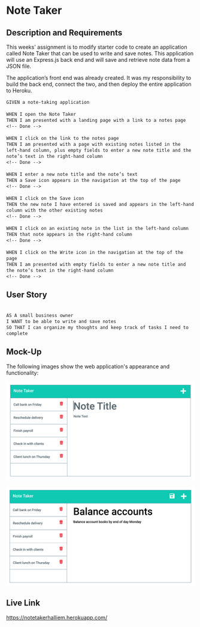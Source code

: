 # Note Taker

## Description and Requirements

This weeks' assignment is to modify starter code to create an application called Note Taker that can be used to write and save notes. This application will use an Express.js back end and will save and retrieve note data from a JSON file.

The application’s front end was already created. It was my responsibility to build the back end, connect the two, and then deploy the entire application to Heroku.

```
GIVEN a note-taking application

WHEN I open the Note Taker
THEN I am presented with a landing page with a link to a notes page
<!-- Done -->

WHEN I click on the link to the notes page
THEN I am presented with a page with existing notes listed in the left-hand column, plus empty fields to enter a new note title and the note’s text in the right-hand column
<!-- Done -->

WHEN I enter a new note title and the note’s text
THEN a Save icon appears in the navigation at the top of the page
<!-- Done -->

WHEN I click on the Save icon
THEN the new note I have entered is saved and appears in the left-hand column with the other existing notes
<!-- Done -->

WHEN I click on an existing note in the list in the left-hand column
THEN that note appears in the right-hand column
<!-- Done -->

WHEN I click on the Write icon in the navigation at the top of the page
THEN I am presented with empty fields to enter a new note title and the note’s text in the right-hand column
<!-- Done -->

```


## User Story

```

AS A small business owner
I WANT to be able to write and save notes
SO THAT I can organize my thoughts and keep track of tasks I need to complete

```

## Mock-Up

The following images show the web application's appearance and functionality:

![Existing notes are listed in the left-hand column with empty fields on the right-hand side for the new note’s title and text.](./Assets/11-express-homework-demo-01.png)

![Note titled “Balance accounts” reads, “Balance account books by end of day Monday,” with other notes listed on the left.](./Assets/11-express-homework-demo-02.png)


## Live Link 

https://notetakerhalliem.herokuapp.com/
